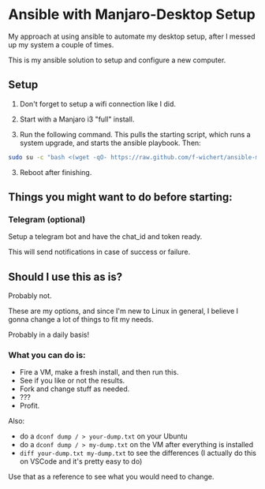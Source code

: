 # Ansible with Manjaro-Desktop Setup

My approach at using ansible to automate my desktop setup, after I messed up my system a couple of times.

This is my ansible solution to setup and configure a new computer.

## Setup

1. Don't forget to setup a wifi connection like I did.

2. Start with a Manjaro i3 "full" install.

3. Run the following command. This pulls the starting script, which runs a system upgrade, and starts the ansible playbook.
Then:
```bash
sudo su -c "bash <(wget -qO- https://raw.github.com/f-wichert/ansible-manjaro-desktop/main/start.sh)" root
```

3. Reboot after finishing.

## Things you might want to do before starting:

### Telegram (optional)

Setup a telegram bot and have the chat_id and token ready.

This will send notifications in case of success or failure.

## Should I use this as is?

Probably not.

These are my options, and since I'm new to Linux in general, I believe I gonna change a lot of things to fit my needs.

Probably in a daily basis!

### What you can do is:

- Fire a VM, make a fresh install, and then run this.
- See if you like or not the results.
- Fork and change stuff as needed.
- ???
- Profit.

Also:

- do a `dconf dump / > your-dump.txt` on your Ubuntu
- do a `dconf dump / > my-dump.txt` on the VM after everything is installed
- `diff your-dump.txt my-dump.txt` to see the differences (I actually do this on VSCode and it's pretty easy to do)

Use that as a reference to see what you would need to change.

